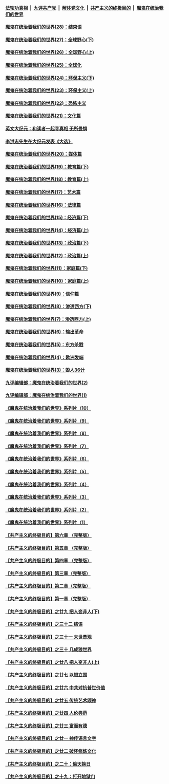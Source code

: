####  [法轮功真相](../../../../basic/blob/master/README.md?t=03181931) &nbsp;|&nbsp; [九评共产党](../../../../9ping.md/blob/master/README.md?t=03181931) &nbsp;|&nbsp; [解体党文化](../../../../jtdwh.md/blob/master/README.md?t=03181931)  &nbsp;|&nbsp; [共产主义的终极目的](../../../../gczydzjmd.md/blob/master/README.md?t=03181931) &nbsp;|&nbsp; [魔鬼在统治我们的世界](../../../../mgztzwmdsj.md/blob/master/README.md?t=03181931) 

#### [魔鬼在统治着我们的世界(28)：结束语](../pages/nsc422/n10936246.md?t=03181931) 

#### [魔鬼在统治着我们的世界(27)：全球野心(下)](../pages/nsc422/n10928319.md?t=03181931) 

#### [魔鬼在统治着我们的世界(26)：全球野心(上)](../pages/nsc422/n10900318.md?t=03181931) 

#### [魔鬼在统治着我们的世界(25)：全球化](../pages/nsc422/n10788205.md?t=03181931) 

#### [魔鬼在统治着我们的世界(24)：环保主义(下)](../pages/nsc422/n10695307.md?t=03181931) 

#### [魔鬼在统治着我们的世界(23)：环保主义(上)](../pages/nsc422/n10688613.md?t=03181931) 

#### [魔鬼在统治着我们的世界(22)：恐怖主义](../pages/nsc422/n10614727.md?t=03181931) 

#### [魔鬼在统治着我们的世界(21)：文化篇](../pages/nsc422/n10597706.md?t=03181931) 

#### [英文大纪元：和读者一起寻真相 无所畏惧](../pages/nsc422/n12542027.md?t=03181931) 

#### [李洪志先生在大纪元发表《大选》](../pages/nsc422/n12534746.md?t=03181931) 

#### [魔鬼在统治着我们的世界(20)：媒体篇](../pages/nsc422/n10586579.md?t=03181931) 

#### [魔鬼在统治着我们的世界(19)：教育篇(下)](../pages/nsc422/n10564808.md?t=03181931) 

#### [魔鬼在统治着我们的世界(18)：教育篇(上)](../pages/nsc422/n10526970.md?t=03181931) 

#### [魔鬼在统治着我们的世界(17)：艺术篇](../pages/nsc422/n10499093.md?t=03181931) 

#### [魔鬼在统治着我们的世界(16)：法律篇](../pages/nsc422/n10485969.md?t=03181931) 

#### [魔鬼在统治着我们的世界(15)：经济篇(下)](../pages/nsc422/n10469975.md?t=03181931) 

#### [魔鬼在统治着我们的世界(14)：经济篇(上)](../pages/nsc422/n10457370.md?t=03181931) 

#### [魔鬼在统治着我们的世界(13)：政治篇(下)](../pages/nsc422/n10448270.md?t=03181931) 

#### [魔鬼在统治着我们的世界(12)：政治篇(上)](../pages/nsc422/n10444576.md?t=03181931) 

#### [魔鬼在统治着我们的世界(11)：家庭篇(下)](../pages/nsc422/n10440961.md?t=03181931) 

#### [魔鬼在统治着我们的世界(10)：家庭篇(上)](../pages/nsc422/n10435448.md?t=03181931) 

#### [魔鬼在统治着我们的世界(9)：信仰篇](../pages/nsc422/n10432159.md?t=03181931) 

#### [魔鬼在统治着我们的世界(8)：渗透西方(下)](../pages/nsc422/n10429603.md?t=03181931) 

#### [魔鬼在统治着我们的世界(7)：渗透西方(上)](../pages/nsc422/n10426013.md?t=03181931) 

#### [魔鬼在统治着我们的世界(6)：输出革命](../pages/nsc422/n10421536.md?t=03181931) 

#### [魔鬼在统治着我们的世界(5)：东方杀戮](../pages/nsc422/n10417707.md?t=03181931) 

#### [魔鬼在统治着我们的世界(4)：欧洲发端](../pages/nsc422/n10414890.md?t=03181931) 

#### [魔鬼在统治着我们的世界(3)：毁人36计](../pages/nsc422/n10411583.md?t=03181931) 

#### [九评编辑部：魔鬼在统治着我们的世界(2)](../pages/nsc422/n10410036.md?t=03181931) 

#### [九评编辑部：魔鬼在统治着我们的世界(1)](../pages/nsc422/n10406825.md?t=03181931) 

#### [《魔鬼在统治着我们的世界》系列片（10）](../pages/nsc422/n12292670.md?t=03181931) 

#### [《魔鬼在统治着我们的世界》系列片（9）](../pages/nsc422/n12290859.md?t=03181931) 

#### [《魔鬼在统治着我们的世界》系列片（8）](../pages/nsc422/n12287445.md?t=03181931) 

#### [《魔鬼在统治着我们的世界》系列片（7）](../pages/nsc422/n12283425.md?t=03181931) 

#### [《魔鬼在统治着我们的世界》系列片（6）](../pages/nsc422/n12282314.md?t=03181931) 

#### [《魔鬼在统治着我们的世界》系列片（5）](../pages/nsc422/n12281419.md?t=03181931) 

#### [《魔鬼在统治着我们的世界》系列片（4）](../pages/nsc422/n12274024.md?t=03181931) 

#### [《魔鬼在统治着我们的世界》系列片（3）](../pages/nsc422/n12271322.md?t=03181931) 

#### [《魔鬼在统治着我们的世界》系列片（2）](../pages/nsc422/n12269049.md?t=03181931) 

#### [《魔鬼在统治着我们的世界》系列片（1）](../pages/nsc422/n12267575.md?t=03181931) 

#### [【共产主义的终极目的】第六章 （完整版）](../pages/nsc422/n11428913.md?t=03181931) 

#### [【共产主义的终极目的】第五章 （完整版）](../pages/nsc422/n11428912.md?t=03181931) 

#### [【共产主义的终极目的】第四章 （完整版）](../pages/nsc422/n11428907.md?t=03181931) 

#### [【共产主义的终极目的】第三章（完整版）](../pages/nsc422/n11428848.md?t=03181931) 

#### [【共产主义的终极目的】第二章（完整版）](../pages/nsc422/n11428831.md?t=03181931) 

#### [【共产主义的终极目的】第一章（完整版）](../pages/nsc422/n11417651.md?t=03181931) 

#### [【共产主义的终极目的】之廿九 把人变非人(下)](../pages/nsc422/n11344140.md?t=03181931) 

#### [【共产主义的终极目的】之三十二 结语](../pages/nsc422/n11360535.md?t=03181931) 

#### [【共产主义的终极目的】之三十一 末世景观](../pages/nsc422/n11351129.md?t=03181931) 

#### [【共产主义的终极目的】之三十 几成狼世界](../pages/nsc422/n11348280.md?t=03181931) 

#### [【共产主义的终极目的】之廿八 把人变非人(上)](../pages/nsc422/n11340492.md?t=03181931) 

#### [【共产主义的终极目的】之廿七 以恨立国](../pages/nsc422/n11336944.md?t=03181931) 

#### [【共产主义的终极目的】之廿六 中共对抗普世价值](../pages/nsc422/n11324785.md?t=03181931) 

#### [【共产主义的终极目的】之廿五 传统艺术颂神](../pages/nsc422/n11296396.md?t=03181931) 

#### [【共产主义的终极目的】之廿四 人伦典范](../pages/nsc422/n11296397.md?t=03181931) 

#### [【共产主义的终极目的】之廿三 富而有德](../pages/nsc422/n11283598.md?t=03181931) 

#### [【共产主义的终极目的】之廿一 神传语言文字](../pages/nsc422/n11263265.md?t=03181931) 

#### [【共产主义的终极目的】之廿二 破坏修炼文化](../pages/nsc422/n11245728.md?t=03181931) 

#### [【共产主义的终极目的】之二十：偷天换日](../pages/nsc422/n11238846.md?t=03181931) 

#### [【共产主义的终极目的】之十九：打开地狱门](../pages/nsc422/n11206376.md?t=03181931) 

